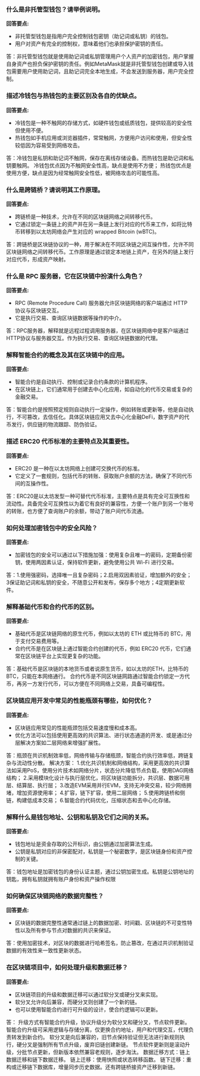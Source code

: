 ### 什么是非托管型钱包？请举例说明。

**回答要点:**

- 非托管型钱包是指用户完全控制钱包密钥（助记词或私钥）的钱包。
- 用户对资产有完全的控制权，意味着他们也承担保护密钥的责任。

答：非托管型钱包就是使用助记词或私钥管理用户个人资产的加密钱包，用户掌握自身资产也担负保护密钥的责任。例如MetaMask就是非托管型钱包创建或导入钱包需要用户使用助记词，且助记词完全本地生成，不会发送到服务器，用户完全控制。

### 描述冷钱包与热钱包的主要区别及各自的优缺点。

**回答要点:**

- 冷钱包是一种不触网的存储方式，如硬件钱包或纸质钱包，提供较高的安全性但使用不便。
- 热钱包如手机应用或浏览器插件，常常触网，方便用户访问和使用，但安全性较低因为容易受到网络攻击。

答：冷钱包是私钥和助记词不触网，保存在离线存储设备。而热钱包是助记词和私钥要触网。
冷钱包优点因为不触网安全性高，缺点是使用不方便；
热钱包优点是使用方便，缺点是因为经常触网安全性低，被网络攻击的可能性高。

### 什么是跨链桥？请说明其工作原理。

**回答要点:**

- 跨链桥是一种技术，允许在不同的区块链网络之间转移代币。
- 它通过锁定一条链上的资产并在另一条链上发行对应的代币来工作，如将比特币转移到以太坊网络会产生对应的 wrapped Bitcoin (wBTC)。

答：跨链桥是区块链协议的一种，用于解决在不同区块链之间互操作性，允许不同区块链网络之间转移代币。工作原理是通过锁定本地链上资产，在另外的链上发行对应代币，形成资产映射。

### 什么是 RPC 服务器，它在区块链中扮演什么角色？

**回答要点:**

- RPC (Remote Procedure Call) 服务器允许区块链网络的客户端通过 HTTP 协议与区块链交互。
- 它是执行交易、查询区块链数据等操作的中介。

答：RPC服务器，解释就是远程过程调用服务器，在区块链网络中是客户端通过HTTP协议与服务器交互。作为执行交易、查询区块链数据的代理。

### 解释智能合约的概念及其在区块链中的应用。

**回答要点:**

- 智能合约是自动执行、控制或记录合约条款的计算机程序。
- 在区块链上，它们通常用于创建去中心化应用，如自动化的代币交易或复杂的金融交易。

答：智能合约是按照预定规则自动执行一定操作，例如转账或更新等，他是自动执行，不可篡改，去信任化。具体区块链应用又去中心化金融DeFi，数字资产的代币发行，供应链的物流跟踪、防伪验证。

### 描述 ERC20 代币标准的主要特点及其重要性。

**回答要点:**

- ERC20 是一种在以太坊网络上创建可交换代币的标准。
- 它定义了一套规则，包括代币的转账、获取账户余额的方法，确保了不同代币间的互操作性。

答：ERC20是以太坊发型一种可替代代币标准，主要特点是具有完全可互换性和流动性。具备完全可互换性以为着它有良好的兼容性，方便一个账户到另一个账号的转账，也方便了查询账户的余额，带动了账户间代币流通。

### 如何处理加密钱包中的安全风险？

**回答要点:**

- 加密钱包的安全可以通过以下措施加强：使用复杂且唯一的密码，定期备份密钥，使用两因素认证，保持软件更新，避免使用公共 Wi-Fi 进行交易。

答：1.使用强密码，选择唯一且复杂密码；2.启用双因素验证，增加额外的安全；3保证助记词和私钥的安全，不随意公开和发布，保存多个地方；4定期更新软件。

### 解释基础代币和合约代币的区别。

**回答要点:**

- 基础代币是区块链网络的原生代币，例如以太坊的 ETH 或比特币的 BTC，用于支付交易费用等。
- 合约代币是在区块链上通过智能合约创建的代币，例如 ERC20 代币，它们通常在区块链平台上实现更复杂的功能。

答：基础代币是区块链的本地货币或者说原生货币，如以太坊的ETH，比特币的BTC，只能在本网络通行。
合约代币是不同区块链网路通过智能合约锁定一方代币，再另一方发行代币，可以方便在不同网络上交易，具备可编程性。

### 区块链应用开发中常见的性能瓶颈有哪些，如何优化？

**回答要点:**

- 区块链应用常见的性能瓶颈包括交易速度慢和成本高。
- 优化方法可以包括使用更高效的共识算法、进行状态通道的开发、或是通过分层解决方案如二层网络来增强扩展性。

答：瓶颈在共识机制效率低，网络传输与存储瓶颈，智能合约执行效率低，跨链复杂与流动性分散。
解决方案：
1.优化共识机制和网络结构，采用更高效的共识算法如采用PoS，使用分片技术如网络分片，状态分片降低节点负载，使用DAG网络结构；
2.采用模块化设计与执行层优化，将区块链功能拆分，共识层、数据可用层、结算层、执行层；
3.改造EVM采用并行EVM，支持无冲突交易，较少网络拥堵，增加资源使用率；
4.扩容，链下扩容，使用二层网络；
5.使用跨链桥和侧链，构建低成本交易；
6.智能合约代码优化，压缩状态和去中心化存储。

### 解释什么是钱包地址、公钥和私钥及它们之间的关系。

**回答要点:**

- 钱包地址是资金存取的公开标识，由公钥通过加密算法生成。
- 公钥是私钥对应的非保密配对，私钥是一个秘密数字，是区块链身份和资产控制的关键。

答：钱包地址是加密钱包的身份认证主题，通过公钥加密生成。私钥是公钥地址的钥匙，拥有私钥就拥有账户身份和资产操作权限

### 如何确保区块链网络的数据完整性？

**回答要点:**

- 区块链的数据完整性通常通过链上的数据加密、时间戳、区块链的不可变性特性以及所有参与节点对数据的共识来保证。

答：使用加密技术，对区块的数据进行哈希签名，防止篡改，在通过共识机制验证数据的有效性来一致性更新状态。

### 在区块链项目中，如何处理升级和数据迁移？

**回答要点:**

- 区块链项目的升级和数据迁移可以通过软分叉或硬分叉来实现。
- 软分叉允许向后兼容，而硬分叉则创建了一个新的链。
- 也可以使用智能合约进行可升级的设计，使合约逻辑可以更新。

答：
升级方式有智能合约升级，协议升级分为软分叉和硬分叉，节点软件更新。
智能合约升级可采用逻辑与存储分离，仅更换合约地址，用户和代理交互，代理负责转发到新合约。
软分叉是向后兼容的，旧节点保持验证但无法进行新规则执行，硬分叉是强制所有节点升级，废弃旧链创建新链。
节点软件更新则是滚动升级，分批节点更新，但新版本依然兼容老规则，逐步淘汰。
数据迁移方式：链上数据迁移和链下数据迁移。
链上迁移：使用快照或状态转移函数。
链下迁移：重构或迁移链下数据库，增量同步历史数据。还有跨链桥接资产迁移到新链。
